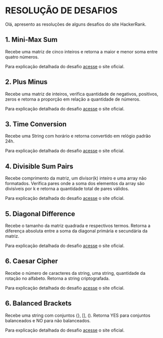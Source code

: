 # RESOLUÇÃO DE DESAFIOS

Olá, apresento as resoluções de alguns desafios do site HackerRank.

## 1. Mini-Max Sum
Recebe uma matriz de cinco inteiros e retorna a maior e menor soma entre quatro números.

Para explicação detalhada do desafio [acesse](https://www.hackerrank.com/challenges/three-month-preparation-kit-mini-max-sum/problem?h_l=interview&isFullScreen=true&playlist_slugs%5B%5D%5B%5D=preparation-kits&playlist_slugs%5B%5D%5B%5D=three-month-preparation-kit&playlist_slugs%5B%5D%5B%5D=three-month-week-one) o site oficial. 

## 2. Plus Minus
Recebe uma matriz de inteiros, verifica quantidade de negativos, positivos, zeros e retorna a proporção em relação a quantidade de números.

Para explicação detalhada do desafio [acesse](https://www.hackerrank.com/challenges/one-week-preparation-kit-plus-minus/problem?isFullScreen=true&h_l=interview&playlist_slugs%5B%5D=preparation-kits&playlist_slugs%5B%5D=one-week-preparation-kit&playlist_slugs%5B%5D=one-week-day-one) o site oficial. 

## 3. Time Conversion
Recebe uma String com horário e retorna convertido em relógio padrão 24h.

Para explicação detalhada do desafio [acesse](https://www.hackerrank.com/challenges/one-week-preparation-kit-time-conversion/problem?isFullScreen=true&h_l=interview&playlist_slugs%5B%5D=preparation-kits&playlist_slugs%5B%5D=one-week-preparation-kit&playlist_slugs%5B%5D=one-week-day-one) o site oficial. 

## 4. Divisible Sum Pairs
Recebe comprimento da matriz, um divisor(k) inteiro e uma array não formatados. Verifica pares onde a soma dos elementos da array são divisíveis por k e retorna a quantidade total de pares válidos.

Para explicação detalhada do desafio [acesse](https://www.hackerrank.com/challenges/three-month-preparation-kit-divisible-sum-pairs/problem?isFullScreen=true&h_l=interview&playlist_slugs%5B%5D=preparation-kits&playlist_slugs%5B%5D=three-month-preparation-kit&playlist_slugs%5B%5D=three-month-week-one) o site oficial. 

## 5. Diagonal Difference
Recebe o tamanho da matriz quadrada e respectivos termos. Retorna a diferença absoluta entre a soma da diagonal primária e secundária da matriz.

Para explicação detalhada do desafio [acesse](https://www.hackerrank.com/challenges/one-week-preparation-kit-diagonal-difference/problem?isFullScreen=true&h_l=interview&playlist_slugs%5B%5D=preparation-kits&playlist_slugs%5B%5D=one-week-preparation-kit&playlist_slugs%5B%5D=one-week-day-two) o site oficial.

## 6. Caesar Cipher
Recebe o número de caracteres da string, uma string, quantidade da rotação no alfabeto. Retorna a string criptografada.

Para explicação detalhada do desafio [acesse](https://www.hackerrank.com/challenges/one-week-preparation-kit-caesar-cipher-1/problem?isFullScreen=true&h_l=interview&playlist_slugs%5B%5D=preparation-kits&playlist_slugs%5B%5D=one-week-preparation-kit&playlist_slugs%5B%5D=one-week-day-three) o site oficial.

## 6. Balanced Brackets
Recebe uma string com conjuntos {}, [], (). Retorna YES para conjuntos balanceados e NO para não balanceados.

Para explicação detalhada do desafio [acesse](https://www.hackerrank.com/challenges/one-week-preparation-kit-balanced-brackets/problem?isFullScreen=true&h_l=interview&playlist_slugs%5B%5D=preparation-kits&playlist_slugs%5B%5D=one-week-preparation-kit&playlist_slugs%5B%5D=one-week-day-five) o site oficial.
